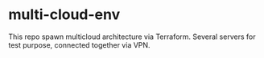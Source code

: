 # multi-cloud-env
This repo spawn multicloud architecture via Terraform. Several servers for test purpose, connected together via VPN. 
